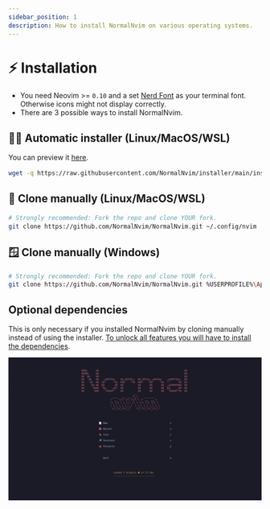 ```yaml
---
sidebar_position: 1
description: How to install NormalNvim on various operating systems.
---
```


# ⚡ Installation
* You need Neovim >= `0.10` and a set [Nerd Font](https://www.nerdfonts.com/) as your terminal font.
Otherwise icons might not display correctly.
* There are 3 possible ways to install NormalNvim.

## 🤷‍♂️ Automatic installer (Linux/MacOS/WSL)
You can preview it [here](https://github.com/NormalNvim/installer).
```sh
wget -q https://raw.githubusercontent.com/NormalNvim/installer/main/installer.sh && chmod +x installer.sh && ./installer.sh
```

## 🐧 Clone manually (Linux/MacOS/WSL)
```sh
# Strongly recommended: Fork the repo and clone YOUR fork.
git clone https://github.com/NormalNvim/NormalNvim.git ~/.config/nvim
```

## 🪟 Clone manually (Windows)
```sh
# Strongly recommended: Fork the repo and clone YOUR fork.
git clone https://github.com/NormalNvim/NormalNvim.git %USERPROFILE%\AppData\Local\nvim && nvim
```

## Optional dependencies
This is only necessary if you installed NormalNvim by cloning manually
instead of using the installer. [To unlock all features you will have to install the dependencies](https://github.com/NormalNvim/NormalNvim/wiki/dependencies).


![NormalNvim screenshot](/img/screenshots/installation/NormalNvim.webp)

